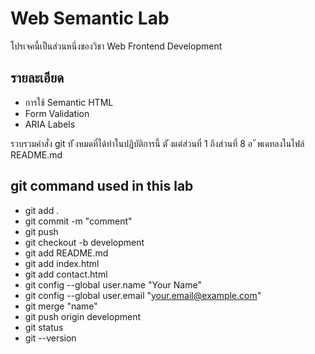 # Web Semantic Lab

โปรเจคนี้เป็นส่วนหนึ่งของวิชา Web Frontend Development

## รายละเอียด

- การใช้ Semantic HTML
- Form Validation
- ARIA Labels

รวบรวมคําสั่ง git ทั ้งหมดที่ได้ทําในปฏิบัติการนี้ ตั ้งแต่ส่วนที่ 1 ถึงส่วนที่ 8
อ
ั
พเดทลงในไฟล์ README.md

## git command used in this lab

- git add .
- git commit -m "comment"
- git push
- git checkout -b development
- git add README.md
- git add index.html
- git add contact.html
- git config --global user.name "Your Name"
- git config --global user.email "your.email@example.com"
- git merge "name"
- git push origin development
- git status
- git --version 